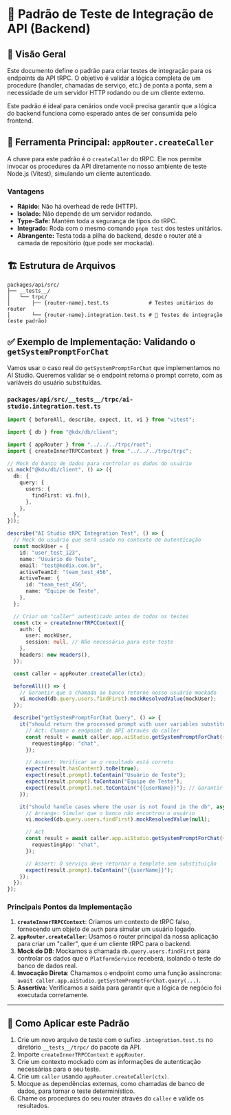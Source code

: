 # 🧪 Padrão de Teste de Integração de API (Backend)

## 📖 Visão Geral

Este documento define o padrão para criar testes de integração para os endpoints da API tRPC. O objetivo é validar a lógica completa de um procedure (handler, chamadas de serviço, etc.) de ponta a ponta, sem a necessidade de um servidor HTTP rodando ou de um cliente externo.

Este padrão é ideal para cenários onde você precisa garantir que a lógica do backend funciona como esperado antes de ser consumida pelo frontend.

## 🎯 Ferramenta Principal: `appRouter.createCaller`

A chave para este padrão é o `createCaller` do tRPC. Ele nos permite invocar os procedures da API diretamente no nosso ambiente de teste Node.js (Vitest), simulando um cliente autenticado.

### Vantagens

- **Rápido:** Não há overhead de rede (HTTP).
- **Isolado:** Não depende de um servidor rodando.
- **Type-Safe:** Mantém toda a segurança de tipos do tRPC.
- **Integrado:** Roda com o mesmo comando `pnpm test` dos testes unitários.
- **Abrangente:** Testa toda a pilha do backend, desde o router até a camada de repositório (que pode ser mockada).

## 🏗️ Estrutura de Arquivos

```
packages/api/src/
├── __tests__/
│   └── trpc/
│       ├── {router-name}.test.ts             # Testes unitários do router
│       └── {router-name}.integration.test.ts # 🧪 Testes de integração (este padrão)
```

## ✅ Exemplo de Implementação: Validando o `getSystemPromptForChat`

Vamos usar o caso real do `getSystemPromptForChat` que implementamos no AI Studio. Queremos validar se o endpoint retorna o prompt correto, com as variáveis do usuário substituídas.

### `packages/api/src/__tests__/trpc/ai-studio.integration.test.ts`

```typescript
import { beforeAll, describe, expect, it, vi } from "vitest";

import { db } from "@kdx/db/client";

import { appRouter } from "../../../trpc/root";
import { createInnerTRPCContext } from "../../../trpc/trpc";

// Mock do banco de dados para controlar os dados do usuário
vi.mock("@kdx/db/client", () => ({
  db: {
    query: {
      users: {
        findFirst: vi.fn(),
      },
    },
  },
}));

describe("AI Studio tRPC Integration Test", () => {
  // Mock do usuário que será usado no contexto de autenticação
  const mockUser = {
    id: "user_test_123",
    name: "Usuário de Teste",
    email: "test@kodix.com.br",
    activeTeamId: "team_test_456",
    ActiveTeam: {
      id: "team_test_456",
      name: "Equipe de Teste",
    },
  };

  // Criar um "caller" autenticado antes de todos os testes
  const ctx = createInnerTRPCContext({
    auth: {
      user: mockUser,
      session: null, // Não necessário para este teste
    },
    headers: new Headers(),
  });

  const caller = appRouter.createCaller(ctx);

  beforeAll(() => {
    // Garantir que a chamada ao banco retorne nosso usuário mockado
    vi.mocked(db.query.users.findFirst).mockResolvedValue(mockUser);
  });

  describe("getSystemPromptForChat Query", () => {
    it("should return the processed prompt with user variables substituted", async () => {
      // Act: Chamar o endpoint da API através do caller
      const result = await caller.app.aiStudio.getSystemPromptForChat({
        requestingApp: "chat",
      });

      // Assert: Verificar se o resultado está correto
      expect(result.hasContent).toBe(true);
      expect(result.prompt).toContain("Usuário de Teste");
      expect(result.prompt).toContain("Equipe de Teste");
      expect(result.prompt).not.toContain("{{userName}}"); // Garantir que a variável foi substituída
    });

    it("should handle cases where the user is not found in the db", async () => {
      // Arrange: Simular que o banco não encontrou o usuário
      vi.mocked(db.query.users.findFirst).mockResolvedValue(null);

      // Act
      const result = await caller.app.aiStudio.getSystemPromptForChat({
        requestingApp: "chat",
      });

      // Assert: O serviço deve retornar o template sem substituição
      expect(result.prompt).toContain("{{userName}}");
    });
  });
});
```

### Principais Pontos da Implementação

1.  **`createInnerTRPCContext`**: Criamos um contexto de tRPC falso, fornecendo um objeto de `auth` para simular um usuário logado.
2.  **`appRouter.createCaller`**: Usamos o router principal da nossa aplicação para criar um "caller", que é um cliente tRPC para o backend.
3.  **Mock do DB**: Mockamos a chamada `db.query.users.findFirst` para controlar os dados que o `PlatformService` receberá, isolando o teste do banco de dados real.
4.  **Invocação Direta**: Chamamos o endpoint como uma função assíncrona: `await caller.app.aiStudio.getSystemPromptForChat.query(...)`.
5.  **Assertiva**: Verificamos a saída para garantir que a lógica de negócio foi executada corretamente.

---

## 🚀 Como Aplicar este Padrão

1.  Crie um novo arquivo de teste com o sufixo `.integration.test.ts` no diretório `__tests__/trpc/` do pacote da API.
2.  Importe `createInnerTRPCContext` e `appRouter`.
3.  Crie um contexto mockado com as informações de autenticação necessárias para o seu teste.
4.  Crie um `caller` usando `appRouter.createCaller(ctx)`.
5.  Mocque as dependências externas, como chamadas de banco de dados, para tornar o teste determinístico.
6.  Chame os procedures do seu router através do `caller` e valide os resultados.
